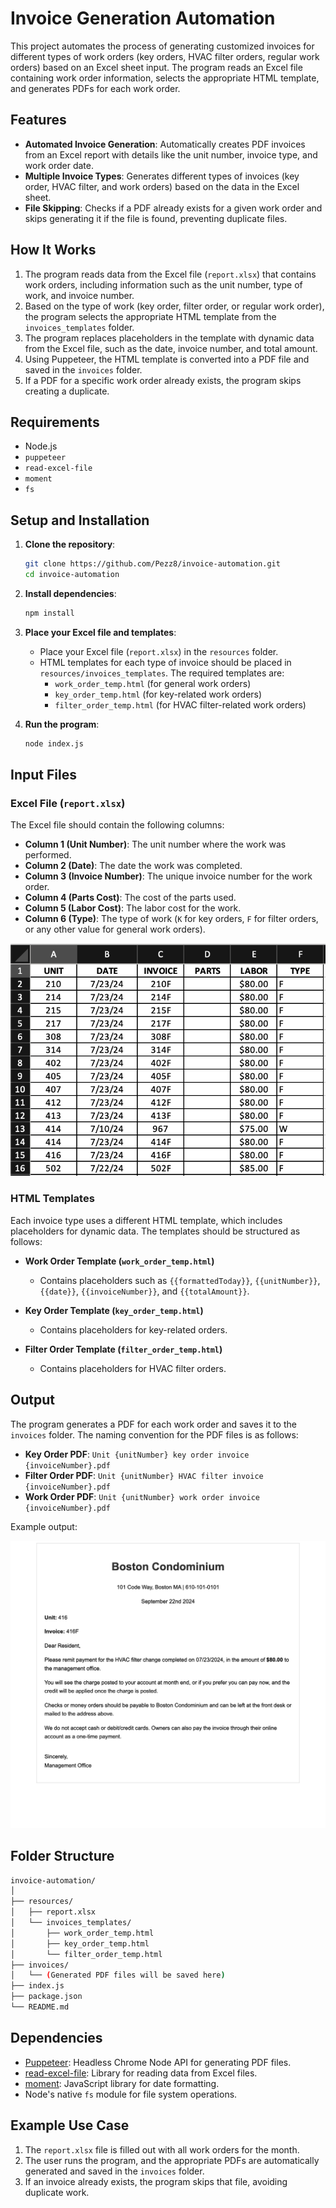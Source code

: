 # Invoice Generation Automation

This project automates the process of generating customized invoices for different types of work orders (key orders, HVAC filter orders, regular work orders) based on an Excel sheet input. The program reads an Excel file containing work order information, selects the appropriate HTML template, and generates PDFs for each work order.

## Features

- **Automated Invoice Generation**: Automatically creates PDF invoices from an Excel report with details like the unit number, invoice type, and work order date.
- **Multiple Invoice Types**: Generates different types of invoices (key order, HVAC filter, and work orders) based on the data in the Excel sheet.
- **File Skipping**: Checks if a PDF already exists for a given work order and skips generating it if the file is found, preventing duplicate files.

## How It Works

1. The program reads data from the Excel file (`report.xlsx`) that contains work orders, including information such as the unit number, type of work, and invoice number.
2. Based on the type of work (key order, filter order, or regular work order), the program selects the appropriate HTML template from the `invoices_templates` folder.
3. The program replaces placeholders in the template with dynamic data from the Excel file, such as the date, invoice number, and total amount.
4. Using Puppeteer, the HTML template is converted into a PDF file and saved in the `invoices` folder.
5. If a PDF for a specific work order already exists, the program skips creating a duplicate.

## Requirements

- Node.js
- `puppeteer`
- `read-excel-file`
- `moment`
- `fs`

## Setup and Installation

1. **Clone the repository**:

   ```bash
   git clone https://github.com/Pezz8/invoice-automation.git
   cd invoice-automation

   ```

2. **Install dependencies**:

   ```bash
   npm install

   ```

3. **Place your Excel file and templates**:

   - Place your Excel file (`report.xlsx`) in the `resources` folder.
   - HTML templates for each type of invoice should be placed in `resources/invoices_templates`. The required templates are:
     - `work_order_temp.html` (for general work orders)
     - `key_order_temp.html` (for key-related work orders)
     - `filter_order_temp.html` (for HVAC filter-related work orders)

4. **Run the program**:
   ```bash
   node index.js
   ```

## Input Files

### Excel File (`report.xlsx`)

The Excel file should contain the following columns:

- **Column 1 (Unit Number)**: The unit number where the work was performed.
- **Column 2 (Date)**: The date the work was completed.
- **Column 3 (Invoice Number)**: The unique invoice number for the work order.
- **Column 4 (Parts Cost)**: The cost of the parts used.
- **Column 5 (Labor Cost)**: The labor cost for the work.
- **Column 6 (Type)**: The type of work (`K` for key orders, `F` for filter orders, or any other value for general work orders).

![Excel Screenshot](resources/screenshots/reportScreenshot.png)

### HTML Templates

Each invoice type uses a different HTML template, which includes placeholders for dynamic data. The templates should be structured as follows:

- **Work Order Template (`work_order_temp.html`)**

  - Contains placeholders such as `{{formattedToday}}`, `{{unitNumber}}`, `{{date}}`, `{{invoiceNumber}}`, and `{{totalAmount}}`.

- **Key Order Template (`key_order_temp.html`)**

  - Contains placeholders for key-related orders.

- **Filter Order Template (`filter_order_temp.html`)**
  - Contains placeholders for HVAC filter orders.

## Output

The program generates a PDF for each work order and saves it to the `invoices` folder. The naming convention for the PDF files is as follows:

- **Key Order PDF**: `Unit {unitNumber} key order invoice {invoiceNumber}.pdf`
- **Filter Order PDF**: `Unit {unitNumber} HVAC filter invoice {invoiceNumber}.pdf`
- **Work Order PDF**: `Unit {unitNumber} work order invoice {invoiceNumber}.pdf`

Example output:

![PDF Screenshot](resources/screenshots/invoiceScreenshot.png)

## Folder Structure

```bash
invoice-automation/
│
├── resources/
│   ├── report.xlsx
│   └── invoices_templates/
│       ├── work_order_temp.html
│       ├── key_order_temp.html
│       └── filter_order_temp.html
├── invoices/
│   └── (Generated PDF files will be saved here)
├── index.js
├── package.json
└── README.md
```

## Dependencies

- [Puppeteer](https://pptr.dev/): Headless Chrome Node API for generating PDF files.
- [read-excel-file](https://www.npmjs.com/package/read-excel-file): Library for reading data from Excel files.
- [moment](https://momentjs.com/): JavaScript library for date formatting.
- Node's native `fs` module for file system operations.

## Example Use Case

1. The `report.xlsx` file is filled out with all work orders for the month.
2. The user runs the program, and the appropriate PDFs are automatically generated and saved in the `invoices` folder.
3. If an invoice already exists, the program skips that file, avoiding duplicate work.

